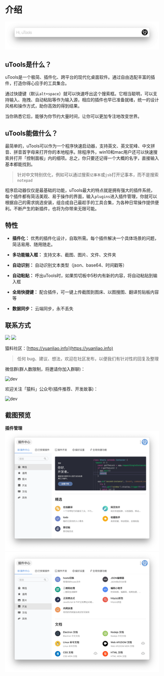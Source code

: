 # 介绍

![utools.png](../assets/utools.png)

## uTools是什么？

uTools是一个极简、插件化、跨平台的现代化桌面软件。通过自由选配丰富的插件，打造你得心应手的工具集合。

通过快捷键（默认`alt+space`）就可以快速呼出这个搜索框。它相当聪明，可以支持输入、拖拽、自动粘贴等作为输入源，相应的插件也早已准备就绪，统一的设计风格和操作方式，助你高效的得到结果。

当你熟悉它后，能够为你节约大量时间，让你可以更加专注地改变世界。
## uTools能做什么？
最简单的，uTools可以作为一个程序快速启动器，支持英文、英文驼峰、中文拼音、拼音首字母来打开你的本地程序。除程序外，win10和mac用户还可以快速搜索并打开「控制面板」内的细项。总之，你只要还记得一个大概的名字，直接输入基本都能找到。
> 针对中文特别优化，例如可以通过搜索`记事本`或`jsb`打开记事本，而不是搜索`notepad`

程序启动器仅仅是最基础的功能，uTools最大的特点就是拥有强大的插件系统，每个插件都有简洁美观、易于操作的界面，输入`plugins`进入插件管理，你就可以根据自己的需求挑选安装，组合成自己最趁手的工具合集，为各种日常操作提供便利。不断产生的新插件，也将为你带来无限可能。

## 特性

* **插件化：** 优秀的插件化设计，自取所需。每个插件解决一个具体场景的问题，简洁易用、随用随走。

* **多功能输入框：** 支持文本、截图、图片、文件、文件夹

* **自动识别：** 自动识别文本类型（json、base64、时间戳等）

* **自动粘贴：** 呼出uTools时，如果剪切板中5秒内有新的内容，将自动粘贴到输入框

* **全局快捷键：** 配合插件，可一键上传截图到图床、以图搜图、翻译剪贴板内容等

* **数据同步：** 云端同步，永不丢失

  
## 联系方式
[![](https://img.shields.io/badge/微博-uTools-47b784.svg)](https://weibo.com/p/1005056859563493/home)
[![](https://img.shields.io/badge/Email-tellme@u.tools-47b784.svg)](mailto://tellme@u.tools)

猿料社区：[https://yuanliao.info](https://yuanliao.info)
> 任何 bug、建议、想法，欢迎在社区发布，以便我们有针对性的回复及整理

微信群(群人数限制，将邀请你加入群聊)：

![dev](https://res.u-tools.cn/plugins/upload/qun.png)

欢迎关注「猿料」公众号(插件推荐、开发故事)：

![dev](https://res.u-tools.cn/plugins/upload/qrcode_for_gh_91815b1958c7_258.jpg)
## 截图预览
 **插件管理**
 ![plugin1.png](../assets/plugin1.png)
 ![plugin2.png](../assets/plugin2.png)




